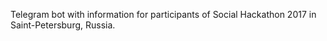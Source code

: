 Telegram bot with information for participants of Social Hackathon 2017 in Saint-Petersburg, Russia.
